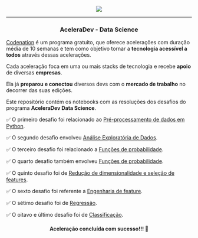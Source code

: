 <p align="center">
  <img src="https://imgur.com/QRlWqDO.jpgg"/>
</p>

------------

<h3 align="center">
  AceleraDev - Data Science
</h3>

[Codenation](https://www.codenation.dev/) é um programa gratuito, que oferece acelerações com duração média de 10 semanas e tem como objetivo tornar a **tecnologia acessível a todos** através dessas acelerações. 

Cada aceleração foca em uma ou mais stacks de tecnologia e  recebe **apoio** de diversas **empresas**. 

Ela já **preparou e conectou** diversos devs com o **mercado de trabalho** no decorrer das suas edições.

Este repositório contém os notebooks com as resoluções dos desafios do programa **AceleraDev Data Science**.

✅ O primeiro desafio foi relacionado ao [Pré-processamento de dados em Python](https://github.com/Trsouza/Data-Science-Codenation/blob/master/modulo-2).

✅ O segundo desafio envolveu [Análise Exploratória de Dados](https://github.com/Trsouza/Data-Science-Codenation/blob/master/modulo-3).

✅ O terceiro desafio foi relacionado a [Funções de probabilidade](https://github.com/Trsouza/Data-Science-Codenation/blob/master/modulo-4).

✅ O quarto desafio também envolveu [Funções de probabilidade](https://github.com/Trsouza/Data-Science-Codenation/blob/master/modulo-5).

✅ O quinto desafio foi de [Redução de dimensionalidade e seleção de features](https://github.com/Trsouza/Data-Science-Codenation/tree/master/modulo-6).

✅ O sexto desafio foi referente a [Engenharia de feature](https://github.com/Trsouza/Data-Science-Codenation/tree/master/modulo-7).

✅ O sétimo desafio foi de [Regressão](https://github.com/Trsouza/Data-Science-Codenation/tree/master/modulo-8).

✅ O oitavo e último desafio foi de [Classificação](https://github.com/Trsouza/Data-Science-Codenation/tree/master/modulo-9).

<h4 align="center">
Aceleração concluída com sucesso!!! 🤗
</h4>
